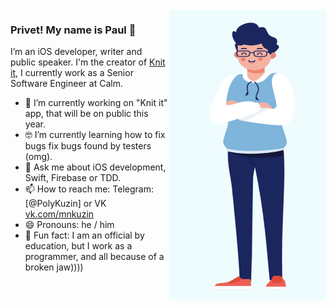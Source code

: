 <img align="right" src="https://github.com/PolyKuzin/PolyKuzin/blob/master/illustration.png" alt="Paul standing" width=250px height=465px/>

### Privet! My name is Paul 👋

I’m an iOS developer, writer and public speaker. I'm the creator of [Knit it](vk.com/mnkuzin), I currently work as a Senior Software Engineer at Calm. 

- 📱  I’m currently working on "Knit it" app, that will be on public this year.
- 🤓  I’m currently learning how to fix bugs fix bugs found by testers (omg).
- 💬  Ask me about iOS development, Swift, Firebase or TDD.
- 📫  How to reach me: Telegram: [@PolyKuzin] or VK [vk.com/mnkuzin](vk.com/mnkuzin)
- 😄  Pronouns: he / him
- 🚴  Fun fact: I am an official by education, but I work as a programmer, and all because of a broken jaw))))
